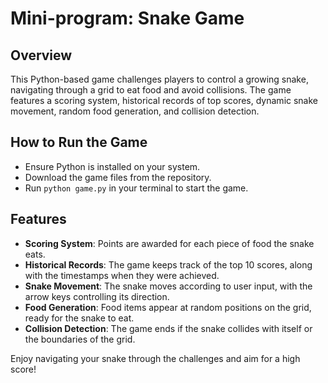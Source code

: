# Mini-program: Snake Game

## Overview
This Python-based game challenges players to control a growing snake, navigating through a grid to eat food and avoid collisions. The game features a scoring system, historical records of top scores, dynamic snake movement, random food generation, and collision detection.

## How to Run the Game
- Ensure Python is installed on your system.
- Download the game files from the repository.
- Run `python game.py` in your terminal to start the game.

## Features
- **Scoring System**: Points are awarded for each piece of food the snake eats.
- **Historical Records**: The game keeps track of the top 10 scores, along with the timestamps when they were achieved.
- **Snake Movement**: The snake moves according to user input, with the arrow keys controlling its direction.
- **Food Generation**: Food items appear at random positions on the grid, ready for the snake to eat.
- **Collision Detection**: The game ends if the snake collides with itself or the boundaries of the grid.

Enjoy navigating your snake through the challenges and aim for a high score!
